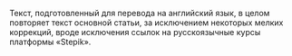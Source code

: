 Текст, подготовленный для перевода на английский язык, в целом повторяет текст основной статьи, за исключением некоторых мелких коррекций, вроде исключения ссылок на русскоязычные курсы платформы «Stepik».  